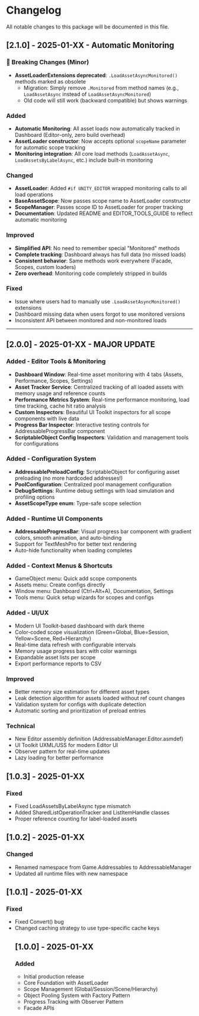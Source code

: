 # Changelog

All notable changes to this package will be documented in this file.

## [2.1.0] - 2025-01-XX - Automatic Monitoring

### 🎉 Breaking Changes (Minor)
- **AssetLoaderExtensions deprecated**: `.LoadAssetAsyncMonitored()` methods marked as obsolete
  - Migration: Simply remove `.Monitored` from method names (e.g., `LoadAssetAsync` instead of `LoadAssetAsyncMonitored`)
  - Old code will still work (backward compatible) but shows warnings

### Added
- **Automatic Monitoring**: All asset loads now automatically tracked in Dashboard (Editor-only, zero build overhead)
- **AssetLoader constructor**: Now accepts optional `scopeName` parameter for automatic scope tracking
- **Monitoring integration**: All core load methods (`LoadAssetAsync`, `LoadAssetsByLabelAsync`, etc.) include built-in monitoring

### Changed
- **AssetLoader**: Added `#if UNITY_EDITOR` wrapped monitoring calls to all load operations
- **BaseAssetScope**: Now passes scope name to AssetLoader constructor
- **ScopeManager**: Passes scope ID to AssetLoader for proper tracking
- **Documentation**: Updated README and EDITOR_TOOLS_GUIDE to reflect automatic monitoring

### Improved
- **Simplified API**: No need to remember special "Monitored" methods
- **Complete tracking**: Dashboard always has full data (no missed loads)
- **Consistent behavior**: Same methods work everywhere (Facade, Scopes, custom loaders)
- **Zero overhead**: Monitoring code completely stripped in builds

### Fixed
- Issue where users had to manually use `.LoadAssetAsyncMonitored()` extensions
- Dashboard missing data when users forgot to use monitored versions
- Inconsistent API between monitored and non-monitored loads

---

## [2.0.0] - 2025-01-XX - MAJOR UPDATE

### Added - Editor Tools & Monitoring
- **Dashboard Window**: Real-time asset monitoring with 4 tabs (Assets, Performance, Scopes, Settings)
- **Asset Tracker Service**: Centralized tracking of all loaded assets with memory usage and reference counts
- **Performance Metrics System**: Real-time performance monitoring, load time tracking, cache hit ratio analysis
- **Custom Inspectors**: Beautiful UI Toolkit inspectors for all scope components with live data
- **Progress Bar Inspector**: Interactive testing controls for AddressableProgressBar component
- **ScriptableObject Config Inspectors**: Validation and management tools for configurations

### Added - Configuration System
- **AddressablePreloadConfig**: ScriptableObject for configuring asset preloading (no more hardcoded addresses!)
- **PoolConfiguration**: Centralized pool management configuration
- **DebugSettings**: Runtime debug settings with load simulation and profiling options
- **AssetScopeType enum**: Type-safe scope selection

### Added - Runtime UI Components
- **AddressableProgressBar**: Visual progress bar component with gradient colors, smooth animation, and auto-binding
- Support for TextMeshPro for better text rendering
- Auto-hide functionality when loading completes

### Added - Context Menus & Shortcuts
- GameObject menu: Quick add scope components
- Assets menu: Create configs directly
- Window menu: Dashboard (Ctrl+Alt+A), Documentation, Settings
- Tools menu: Quick setup wizards for scopes and configs

### Added - UI/UX
- Modern UI Toolkit-based dashboard with dark theme
- Color-coded scope visualization (Green=Global, Blue=Session, Yellow=Scene, Red=Hierarchy)
- Real-time data refresh with configurable intervals
- Memory usage progress bars with color warnings
- Expandable asset lists per scope
- Export performance reports to CSV

### Improved
- Better memory size estimation for different asset types
- Leak detection algorithm for assets loaded without ref count changes
- Validation system for configs with duplicate detection
- Automatic sorting and prioritization of preload entries

### Technical
- New Editor assembly definition (AddressableManager.Editor.asmdef)
- UI Toolkit UXML/USS for modern Editor UI
- Observer pattern for real-time updates
- Lazy loading for better performance

## [1.0.3] - 2025-01-XX

### Fixed
- Fixed LoadAssetsByLabelAsync type mismatch
- Added SharedListOperationTracker and ListItemHandle classes
- Proper reference counting for label-loaded assets

## [1.0.2] - 2025-01-XX

### Changed
- Renamed namespace from Game.Addressables to AddressableManager
- Updated all runtime files with new namespace

## [1.0.1] - 2025-01-XX

### Fixed
- Fixed Convert<object>() bug
- Changed caching strategy to use type-specific cache keys

## [1.0.0] - 2025-01-XX

### Added
- Initial production release
- Core Foundation with AssetLoader
- Scope Management (Global/Session/Scene/Hierarchy)
- Object Pooling System with Factory Pattern
- Progress Tracking with Observer Pattern
- Facade APIs

